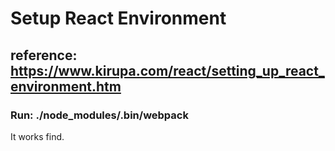 # Setup React Environment

## reference: <https://www.kirupa.com/react/setting_up_react_environment.htm>

### Run: ./node_modules/.bin/webpack

It works find.
